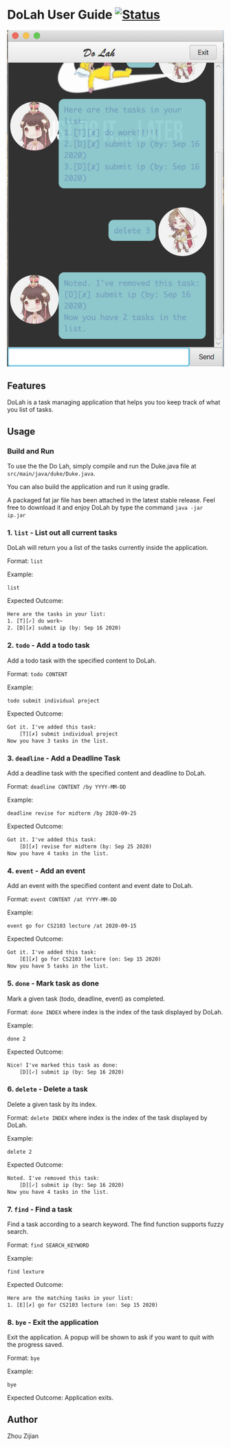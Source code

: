 # DoLah User Guide [![Status](https://travis-ci.org/BobbyZhouZijian/ip.svg?branch=master)](https://travis-ci.org/BobbyZhouZijian/ip)

![App Image](./docs/Ui.png)
## Features

DoLah is a task managing application that helps you too keep track of what you list of tasks.

## Usage

### Build and Run

To use the the Do Lah, simply compile and run the Duke.java file at `src/main/java/duke/Duke.java`.

You can also build the application and run it using gradle.

A packaged fat jar file has been attached in the latest stable release. Feel free to download it 
and enjoy DoLah by type the command `java -jar ip.jar`

### 1. `list` - List out all current tasks

DoLah will return you a list of the tasks currently inside the application.

Format: `list`

Example: 
```$xslt
list
```

Expected Outcome:
```
Here are the tasks in your list:
1. [T][✓] do work~
2. [D][✗] submit ip (by: Sep 16 2020)
```

### 2. `todo` - Add a todo task

Add a todo task with the specified content to DoLah.

Format: `todo CONTENT`

Example: 
```$xslt
todo submit individual project
```

Expected Outcome:
```
Got it. I've added this task:
    [T][✗] submit individual project
Now you have 3 tasks in the list.
```

### 3. `deadline` - Add a Deadline Task

Add a deadline task with the specified content and deadline to DoLah.

Format: `deadline CONTENT /by YYYY-MM-DD`

Example: 
```$xslt
deadline revise for midterm /by 2020-09-25
```

Expected Outcome:
```$xslt
Got it. I've added this task:
    [D][✗] revise for midterm (by: Sep 25 2020)
Now you have 4 tasks in the list.
```

### 4. `event` - Add an event

Add an event with the specified content and event date to DoLah.

Format: `event CONTENT /at YYYY-MM-DD`

Example: 
```$xslt
event go for CS2103 lecture /at 2020-09-15
```

Expected Outcome:
```$xslt
Got it. I've added this task:
    [E][✗] go for CS2103 lecture (on: Sep 15 2020)
Now you have 5 tasks in the list.
```


### 5. `done` - Mark task as done

Mark a given task (todo, deadline, event) as completed.

Format: `done INDEX` where index is the index of the task displayed by DoLah.

Example:
```
done 2
```

Expected Outcome:
```$xslt
Nice! I've marked this task as done:
    [D][✓] submit ip (by: Sep 16 2020)
```

### 6. `delete` - Delete a task

Delete a given task by its index.

Format: `delete INDEX` where index is the index of the task displayed by DoLah.

Example:
```$xslt
delete 2
```

Expected Outcome:
```$xslt
Noted. I've removed this task:
    [D][✓] submit ip (by: Sep 16 2020)
Now you have 4 tasks in the list.
```

### 7. `find` - Find a task

Find a task according to a search keyword. The find function supports fuzzy search.

Format: `find SEARCH_KEYWORD`

Example:
```$xslt
find lexture
```

Expected Outcome:
```$xslt
Here are the matching tasks in your list:
1. [E][✗] go for CS2103 lecture (on: Sep 15 2020)
```

### 8. `bye` - Exit the application

Exit the application. A popup will be shown to ask if you want to 
quit with the progress saved.

Format: `bye`

Example:
```$xslt
bye
```

Expected Outcome: Application exits.


## Author

Zhou Zijian

